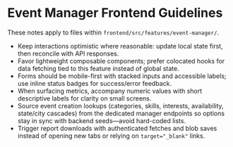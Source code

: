 # Event Manager Frontend Guidelines

These notes apply to files within `frontend/src/features/event-manager/`.

- Keep interactions optimistic where reasonable: update local state first, then reconcile with API responses.
- Favor lightweight composable components; prefer colocated hooks for data fetching tied to this feature instead of global state.
- Forms should be mobile-first with stacked inputs and accessible labels; use inline status badges for success/error feedback.
- When surfacing metrics, accompany numeric values with short descriptive labels for clarity on small screens.
- Source event creation lookups (categories, skills, interests, availability, state/city cascades) from the dedicated manager
  endpoints so options stay in sync with backend seeds—avoid hard-coded lists.
- Trigger report downloads with authenticated fetches and blob saves instead of opening new tabs or relying on `target="_blank"` links.
